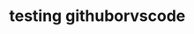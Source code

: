 <!--
 * @Author       : WenChan Li
 * @Date         : 2024-03-19 23:41:45
 * @LastEditors  : WenChan Li
 * @LastEditTime : 2024-03-19 23:41:50
 * @Description  : 
 * Copyright 2024 OBKoro1, All Rights Reserved. 
 * 2024-03-19 23:41:45
-->
# testing githuborvscode